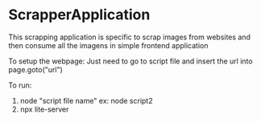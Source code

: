 # ScrapperApplication
This scrapping application is specific to scrap images from websites and then consume all the imagens in simple frontend application

To setup the webpage:
Just need to go to script file and insert the url into page.goto("url")

To run:
1) node "script file name" ex: node script2
2) npx lite-server 

